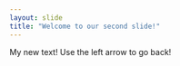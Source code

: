 ```yaml
---
layout: slide
title: "Welcome to our second slide!"
---
```

My new text!
Use the left arrow to go back! 
